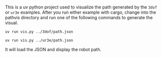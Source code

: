 This is a uv python project used to visualize the path generated by the `3dof` or `ur3e` examples. 
After you run either example with cargo, change into the pathvis directory and run one of the following commands to generate the visual.

`uv run vis.py ../3dof/path.json`

`uv run vis.py ../ur3e/path.json`

It will load the JSON and display the robot path.